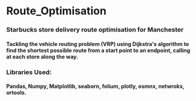 # Route_Optimisation
### Starbucks store delivery route optimisation for Manchester

#### Tackling the vehicle routing problem (VRP) using Dijkstra's algorithm to find the shortest possible route from a start point to an endpoint, calling at each store along the way.


### Libraries Used:
#### Pandas, Numpy, Matplotlib, seaborn, folium, plotly, osmnx, netwrokx, ortools.


